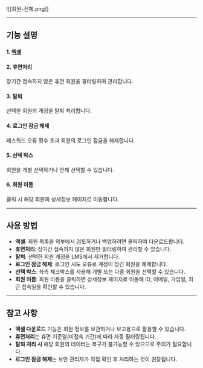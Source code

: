 ![[회원-전체.png]]

---
## 기능 설명

#### 1. [엑셀](엑셀.md)

#### 2. 휴면처리  
   장기간 접속하지 않은 휴면 회원을 필터링하여 관리합니다.

#### 3. 탈퇴  
   선택한 회원의 계정을 탈퇴 처리합니다.

#### 4. 로그인 잠금 해제  
   패스워드 오류 횟수 초과 회원의 로그인 잠금을 해제합니다.

#### 5. 선택 박스  
   회원을 개별 선택하거나 전체 선택할 수 있습니다.

#### 6. 회원 이름  
   클릭 시 해당 회원의 상세정보 페이지로 이동합니다.

---

## 사용 방법
- **엑셀**: 회원 목록을 외부에서 검토하거나 백업하려면 클릭하여 다운로드합니다.  
- **휴면처리**: 장기간 접속하지 않은 회원만 필터링하여 관리할 수 있습니다.  
- **탈퇴**: 선택한 회원 계정을 LMS에서 제거합니다.  
- **로그인 잠금 해제**: 로그인 시도 오류로 계정이 잠긴 회원을 해제합니다.  
- **선택 박스**: 좌측 체크박스를 사용해 개별 또는 다중 회원을 선택할 수 있습니다.  
- **회원 이름**: 회원 이름을 클릭하면 상세정보 페이지로 이동해 ID, 이메일, 가입일, 최근 접속일을 확인할 수 있습니다.  

---

## 참고 사항
- **엑셀 다운로드** 기능은 회원 정보를 보관하거나 보고용으로 활용할 수 있습니다.  
- **휴면처리**는 휴면 기준일(미접속 기간)에 따라 자동 필터링됩니다.  
- **탈퇴 처리 시** 해당 회원의 데이터는 복구가 불가능할 수 있으므로 주의가 필요합니다.  
- **로그인 잠금 해제**는 보안 관리자가 직접 확인 후 처리하는 것이 권장됩니다.  

